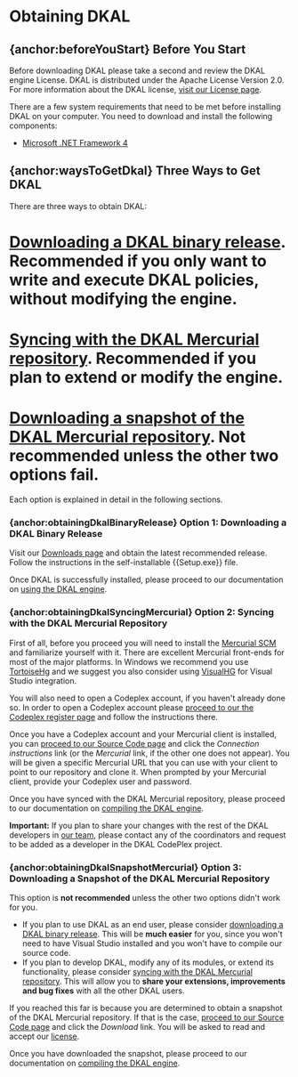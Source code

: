 # Obtaining DKAL 
## {anchor:beforeYouStart} Before You Start

Before downloading DKAL please take a second and review the DKAL engine License. DKAL is distributed under the Apache License Version 2.0. For more information about the DKAL license, [visit our License page](http://dkal.codeplex.com/license).

There are a few system requirements that need to be met before installing DKAL on your computer. You need to download and install the following components:
* [Microsoft .NET Framework 4](http://www.microsoft.com/download/en/details.aspx?id=17851)

## {anchor:waysToGetDkal} Three Ways to Get DKAL

There are three ways to obtain DKAL:
# [Downloading a DKAL binary release](#obtainingDkalBinaryRelease). **Recommended** if you only want to write and execute DKAL policies, without modifying the engine.
# [Syncing with the DKAL Mercurial repository](#obtainingDkalSyncingMercurial). **Recommended** if you plan to extend or modify the engine.
# [Downloading a snapshot of the DKAL Mercurial repository](#obtainingDkalSnapshotMercurial). **Not recommended** unless the other two options fail.

Each option is explained in detail in the following sections.

### {anchor:obtainingDkalBinaryRelease} Option 1: Downloading a DKAL Binary Release 
Visit our [Downloads page](http://dkal.codeplex.com/releases) and obtain the latest recommended release. Follow the instructions in the self-installable {{Setup.exe}} file.

Once DKAL is successfully installed, please proceed to our documentation on [using the DKAL engine](UsingDKAL).

### {anchor:obtainingDkalSyncingMercurial} Option 2: Syncing with the DKAL Mercurial Repository 
First of all, before you proceed you will need to install the [Mercurial SCM](http://mercurial.selenic.com/) and familiarize yourself with it. There are excellent Mercurial front-ends for most of the major platforms. In Windows we recommend you use [TortoiseHg](http://tortoisehg.bitbucket.org/) and we suggest you also consider using [VisualHG](http://visualhg.codeplex.com/) for Visual Studio integration.

You will also need to open a Codeplex account, if you haven't already done so. In order to open a Codeplex account please [proceed to our the Codeplex register page](http://www.codeplex.com/site/register/new) and follow the instructions there.

Once you have a Codeplex account and your Mercurial client is installed, you can [proceed to our Source Code page](http://dkal.codeplex.com/SourceControl/list/changesets) and click the _Connection instructions_ link (or the _Mercurial_ link, if the other one does not appear). You will be given a specific Mercurial URL that you can use with your client to point to our repository and clone it. When prompted by your Mercurial client, provide your Codeplex user and password.

Once you have synced with the DKAL Mercurial repository, please proceed to our documentation on [compiling the DKAL engine](CompilingDKAL).

**Important:** If you plan to share your changes with the rest of the DKAL developers in [our team](http://dkal.codeplex.com/team/view), please contact any of the coordinators and request to be added as a developer in the DKAL CodePlex project.

### {anchor:obtainingDkalSnapshotMercurial} Option 3: Downloading a Snapshot of the DKAL Mercurial Repository 
This option is **not recommended** unless the other two options didn't work for you. 

* If you plan to use DKAL as an end user, please consider [downloading a DKAL binary release](#obtainingDkalBinaryRelease). This will be **much easier** for you, since you won't need to have Visual Studio installed and you won't have to compile our source code.
* If you plan to develop DKAL, modify any of its modules, or extend its functionality, please consider [syncing with the DKAL Mercurial repository](#obtainingDkalSyncingMercurial). This will allow you to **share your extensions, improvements and bug fixes** with all the other DKAL users.

If you reached this far is because you are determined to obtain a snapshot of the DKAL Mercurial repository. If that is the case, [proceed to our Source Code page](http://dkal.codeplex.com/SourceControl/list/changesets) and click the _Download_ link. You will be asked to read and accept our [license](http://dkal.codeplex.com/license).

Once you have downloaded the snapshot, please proceed to our documentation on [compiling the DKAL engine](CompilingDKAL).